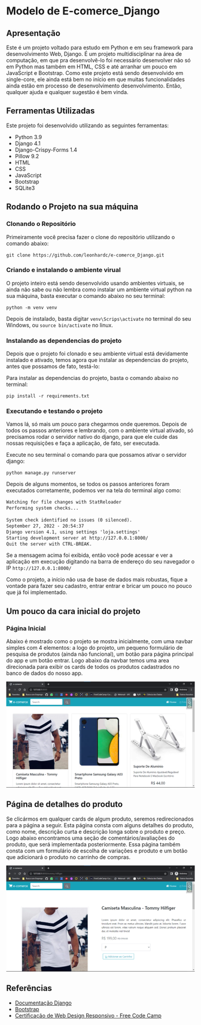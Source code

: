 # Modelo de E-comerce_Django


## Apresentação

Este é um projeto voltado para estudo em Python e em seu framework para desenvolvimento Web, Django. É um projeto multidisciplinar na área de computação, em que pra desenvolvê-lo foi necessário desenvolver não só em Python mas também em HTML, CSS e até arranhar um pouco em JavaScript e Bootstrap. 
Como este projeto está sendo desenvolvido em single-core, ele ainda está bem no início em que muitas funcionalidades ainda estão em processo de desenvolvimento desenvolvimento. Então, qualquer ajuda e qualquer sugestão é bem vinda. 

## Ferramentas Utilizadas

Este projeto foi desenvolvido utilizando as seguintes ferramentas:

* Python 3.9
* Django 4.1
* Django-Crispy-Forms 1.4
* Pillow 9.2
* HTML
* CSS
* JavaScript
* Bootstrap
* SQLite3

## Rodando o Projeto na sua máquina

### Clonando o Repositório
Primeiramente você precisa fazer o clone do repositório utilizando o comando abaixo:

```
git clone https://github.com/leonhardc/e-comerce_Django.git
```

### Criando e instalando o ambiente virual
O projeto inteiro está sendo desenvolvido usando ambientes virtuais, se ainda não sabe ou não lembra como instalar um ambiente virtual python na sua máquina, basta executar o comando abaixo no seu terminal:

```
python -m venv venv
```

Depois de instalado, basta digitar `venv\Scrips\activate` no terminal do seu Windows, ou `source bin/activate` no linux.

### Instalando as dependencias do projeto

Depois que o projeto foi clonado e seu ambiente virtual está devidamente instalado e ativado, temos agora que instalar as dependencias do projeto, antes que possamos de fato, testá-lo:

Para instalar as dependencias do projeto, basta o comando abaixo no terminal:

```
pip install -r requirements.txt
```

### Executando e testando o projeto

Vamos lá, só mais um pouco para chegarmos onde queremos. Depois de todos os passos anteriores e lembrando, com o ambiente virtual ativado, só precisamos rodar o servidor nativo do django, para que ele cuide das nossas requisições e faça a aplicação, de fato, ser executada. 

Execute no seu terminal o comando para que possamos ativar o servidor django:

```
python manage.py runserver
```

Depois de alguns momentos, se todos os passos anteriores foram executados corretamente, podemos ver na tela do terminal algo como:


```
Watching for file changes with StatReloader
Performing system checks...

System check identified no issues (0 silenced).
September 27, 2022 - 20:54:37
Django version 4.1, using settings 'loja.settings'
Starting development server at http://127.0.0.1:8000/
Quit the server with CTRL-BREAK.
```

Se a mensagem acima foi exibida, então você pode acessar e ver a aplicação em execução digitando na barra de endereço do seu navegador o IP `http://127.0.0.1:8000/`


Como o projeto, a início não usa de base de dados mais robustas, fique a vontade para fazer seu cadastro, entrar entrar e bricar um pouco no pouco que já foi implementado.


## Um pouco da cara inicial do projeto

### Página Inicial

Abaixo é mostrado como o projeto se mostra inicialmente, com uma navbar simples com 4 elementos: a logo do projeto, um pequeno formulário de pesquisa de produtos (ainda não funcional), um botão para página principal do app e um botão entrar. Logo abaixo da navbar temos uma area direcionada para exibir os cards de todos os produtos cadastrados no banco de dados do nosso app.

![Página Inicial](./img/01.png)

## Página de detalhes do produto

Se clicármos em qualquer cards de algum produto, seremos redirecionados para a página a seguir. Esta página consta com alguns detalhes do produto, como nome, descrição curta e descrição longa sobre o produto e preço. Logo abaixo encontramos uma seção de comentários/avaliações do produto, que será implementada posteriormente. Essa página também consta com um formulário de escolha de variações e produto e um botão que adicionará o produto no carrinho de compras.

![Detalhe do Produto](./img/02.png)


## Referências

* [Documentação Django](https://docs.djangoproject.com/pt-br/4.1/)
* [Bootstrap](https://getbootstrap.com/)
* [Certificação de Web Design Responsivo - Free Code Camp](https://www.freecodecamp.org/learn/2022/responsive-web-design/)




